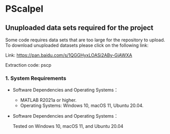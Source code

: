 # PScalpel
## Unuploaded data sets required for the project
Some code requires data sets that are too large for the repository to upload. To download unuploaded datasets please click on the following link:

Link: https://pan.baidu.com/s/1QGGHyxLOASi2ABy-GjAWXA

Extraction code: pscp


### 1. System Requirements
- Software Dependencies and Operating Systems：
  - MATLAB R2021a or higher.
  - Operating Systems: Windows 10, macOS 11, Ubuntu 20.04.
    
- Software Dependencies and Operating Systems：

  Tested on Windows 10, macOS 11, and Ubuntu 20.04
